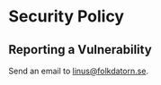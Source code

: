 # Security Policy

## Reporting a Vulnerability

Send an email to [linus@folkdatorn.se](mailto:linus@folkdatorn.se).

